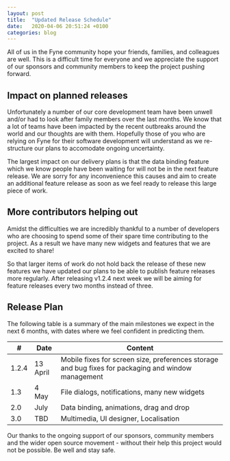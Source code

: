 ```yaml
---
layout: post
title:  "Updated Release Schedule"
date:   2020-04-06 20:51:24 +0100
categories: blog
---
```


All of us in the Fyne community hope your friends, families, and colleagues are well.
This is a difficult time for everyone and we appreciate the support of our
sponsors and community members to keep the project pushing forward.

## Impact on planned releases

Unfortunately a number of our core development team have been unwell and/or had to look after
family members over the last months. We know that a lot of teams have been impacted
by the recent outbreaks around the world and our thoughts are with them.
Hopefully those of you who are relying on Fyne for their software development will
understand as we re-structure our plans to accomodate ongoing uncertainty.

The largest impact on our delivery plans is that the data binding feature which we know
people have been waiting for will not be in the next feature release.
We are sorry for
any inconvenience this causes and aim to create an additional feature release as soon as
we feel ready to release this large piece of work.

## More contributors helping out

Amidst the difficulties we are incredibly thankful to a number of developers who are
choosing to spend some of their spare time contributing to the project.
As a result we have many new widgets and features that we are excited to share!

So that larger items of work do not hold back the release of these new features we have
updated our plans to be able to publish feature releases more regularly.
After releasing v1.2.4 next week we will be aiming for feature releases every
two months instead of three.

## Release Plan

The following table is a summary of the main milestones we expect in the next 6 months,
with dates where we feel confident in predicting them.

| **#** | **Date** | **Content** |
| ----- | -------- | ----------- |
| 1.2.4 | 13 April | Mobile fixes for screen size, preferences storage and bug fixes for packaging and window management |
| 1.3   | 4 May    | File dialogs, notifications, many new widgets |
| 2.0   | July     | Data binding, animations, drag and drop |
| 3.0   | TBD      | Multimedia, UI designer, Localisation |

Our thanks to the ongoing support of our sponsors, community members and the wider
open source movement - without their help this project would not be possible. Be well and stay safe.
